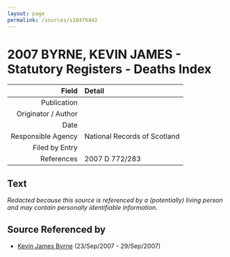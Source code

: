 ```yaml
---
layout: page
permalink: /sources/s18476442
---
```


# 2007 BYRNE, KEVIN JAMES - Statutory Registers - Deaths Index

Field | Detail
---:|:---
Publication | 
Originator / Author | 
Date | 
Responsible Agency | National Records of Scotland
Filed by Entry | 
References | 2007 D 772/283

## Text

_Redacted because this source is referenced by a (potentially) living person and may contain personally identifiable information._

## Source Referenced by

* [Kevin James Byrne](../people/@35849164@-kevin-james-byrne-b2007-9-23-d2007-9-29.md) (23/Sep/2007 - 29/Sep/2007)
